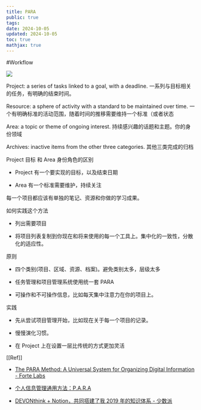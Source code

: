 ```yaml
---
title: PARA
public: true
tags:
date: 2024-10-05
updated: 2024-10-05
toc: true
mathjax: true
---
```


#Workflow

![](https://media.xiang578.com//para-definitions.png)

Project: a series of tasks linked to a goal, with a deadline. 一系列与目标相关的任务，有明确的结束时间。

Resource: a sphere of activity with a standard to be maintained over time. 一个有明确标准的活动范围，随着时间的推移需要维持一个标准（或者状态

Area: a topic or theme of ongoing interest. 持续感兴趣的话题和主题。你的身份领域

Archives: inactive items from the other three categories. 其他三类完成的归档

Project 目标 和 Area 身份角色的区别

  + Project 有一个要实现的目标，以及结束日期

  + Area 有一个标准需要维护，持续关注

每一个项目都应该有单独的笔记、资源和你做的学习成果。

如何实践这个方法

  + 列出需要项目

  + 将项目列表复制到你现在和将来使用的每一个工具上。集中化的一致性，分散化的适应性。

原则

  + 四个类别(项目、区域、资源、档案)。避免类别太多，层级太多

  + 任务管理和项目管理系统使用统一套 PARA

  + 可操作和不可操作信息，比如每天集中注意力在你的项目上。

实践

  + 先从尝试项目管理开始，比如现在关于每一个项目的记录。

  + 慢慢演化习惯。

  + 在 Project 上在设置一层比传统的方式更加灵活

[[Ref]]

  + [The PARA Method: A Universal System for Organizing Digital Information - Forte Labs](https://fortelabs.co/blog/para/)

  + [个人信息管理通用方法：P.A.R.A](https://www.notion.so/P-A-R-A-e623abc48c984507889878a478e92ffe)

  + [DEVONthink + Notion，共同搭建了我 2019 年的知识体系 - 少数派](https://sspai.com/post/58696)

